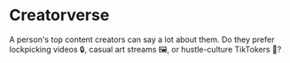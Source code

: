 # Creatorverse
A person's top content creators can say a lot about them. Do they prefer lockpicking videos 🔒, casual art streams 🖼️, or hustle-culture TikTokers 📱?
